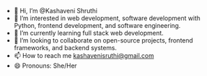 - 👋 Hi, I’m @Kashaveni Shruthi
- 👀 I’m interested in web development, software development with Python, frontend development, and software engineering.
- 🌱 I’m currently learning full stack web development.
- 💞️ I’m looking to collaborate on open-source projects, frontend frameworks, and backend systems.
- 📫 How to reach me kashavenisruthi@gmail.com
- 😄 Pronouns: She/Her

